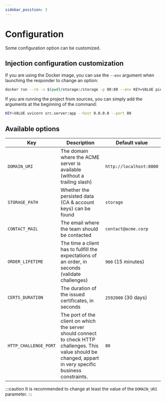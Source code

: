 ```yaml
---
sidebar_position: 3
---
```


# Configuration
Some configuration option can be customized.


## Injection configuration customization
If you are using the Docker image, you can use the `--env` argument when launching the responder to change an option:

```bash
docker run --rm -v $(pwd)/storage:/storage -p 80:80 --env KEY=VALUE pierre42100/acme-responder
```

If you are running the project from sources, you can simply add the arguments at the beginning of the command:

```bash
KEY=VALUE uvicorn src.server:app --host 0.0.0.0 --port 80
```

## Available options

| Key          | Description | Default value |
| ------------ | ----------- | ------------- |
| `DOMAIN_URI` | The domain where the ACME server is available (without a trailing slash) | `http://localhost:8000`|
|`STORAGE_PATH`| Whether the persisted data (CA & account keys) can be found|`storage`|
|`CONTACT_MAIL`|The email where the team should be contacted|`contact@acme.corp`|
|`ORDER_LIFETIME`|The time a client has to fullfill the expectations of an order, in seconds (validate challenges)|`900` (15 minutes)|
|`CERTS_DURATION`|The duration of the issued certificates, in seconds|`2592000` (30 days)|
|`HTTP_CHALLENGE_PORT`|The port of the client on which the server should connect to check HTTP challenges. This value should be changed, appart in very specific business constraints.|`80`|


:::caution
It is recommended to change at least the value of the `DOMAIN_URI` parameter.
:::